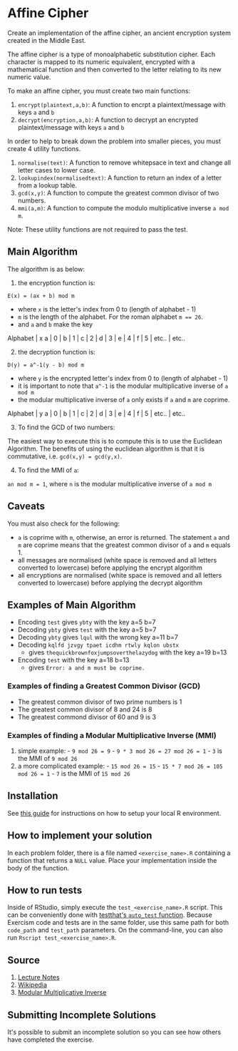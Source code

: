 # Affine Cipher 

Create an implementation of the affine cipher,
an ancient encryption system created in the Middle East.
 
The affine cipher is a type of monoalphabetic substitution cipher.
Each character is mapped to its numeric equivalent, encrypted with
a mathematical function and then converted to the letter relating to
its new numeric value. 

To make an affine cipher, you must create two main functions:

1. `encrypt(plaintext,a,b)`: A function to encrpt a plaintext/message with keys `a` and `b`
2. `decrypt(encryption,a,b)`: A function to decrypt an encrypted plaintext/message with keys `a` and `b`

In order to help to break down the problem into smaller pieces, you must create 4 utility functions. 

1. `normalise(text)`: A function to remove whitepsace in text and change all letter cases to lower case.
2. `lookupindex(normalisedtext)`: A function to return an index of a letter from a lookup table. 
3. `gcd(x,y)`: A function to compute the greatest common divisor of two numbers. 
4. `mmi(a,m)`: A function to compute the modulo multiplicative inverse `a mod m`.

Note: These utility functions are not required to pass the test. 

## Main Algorithm 

The algorithm is as below:
 
1. the encryption function is:
 
  `E(x) = (ax + b) mod m`
  *  where `x` is the letter's index from 0 to (length of alphabet - 1)
  *  `m` is the length of the alphabet. For the roman alphabet `m == 26`.
  *  and `a` and `b` make the key
  
  Alphabet | x
a | 0 |
b | 1 |
c | 2 | 
d | 3 |
e | 4 |
f | 5 |
etc.. | etc..
  
2. the decryption function is:
 
  `D(y) = a^-1(y - b) mod m`
  *  where `y` is the encrypted letter's index from 0 to (length of alphabet - 1)
  *  it is important to note that `a^-1` is the modular multiplicative inverse
     of `a mod m`
  *  the modular multiplicative inverse of `a` only exists if `a` and `m` are
     coprime.
     
  Alphabet | y
a | 0 |
b | 1 |
c | 2 | 
d | 3 |
e | 4 |
f | 5 |
etc.. | etc..

3. To find the GCD of two numbers: 

The easiest way to execute this is to compute this is to use the Euclidean Algorithm. The benefits of using the euclidean algorithm is that it is commutative, i.e. `gcd(x,y) = gcd(y,x)`.

4. To find the MMI of `a`:

`an mod m = 1`, where `n` is the modular multiplicative inverse of `a mod m`
  
## Caveats

You must also check for the following:
* `a` is coprime with `m`, otherwise, an error is returned. The statement `a` and `m` are coprime means that the greatest common divisor of `a` and `m` equals 1.
* all messages are normalised (white space is removed and all letters converted to lowercase) before applying the encrypt algorithm
* all encryptions are normalised (white space is removed and all letters converted to lowercase) before applying the decrypt algorithm

## Examples of Main Algorithm

 * Encoding `test` gives `ybty` with the key a=5 b=7
 * Decoding `ybty` gives `test` with the key a=5 b=7
 * Decoding `ybty` gives `lqul` with the wrong key a=11 b=7
 * Decoding `kqlfd jzvgy tpaet icdhm rtwly kqlon ubstx`
   - gives `thequickbrownfoxjumpsoverthelazydog` with the key a=19 b=13
 * Encoding `test` with the key a=18 b=13
   - gives `Error: a and m must be coprime.`
   
### Examples of finding a Greatest Common Divisor (GCD)

 * The greatest common divisor of two prime numbers is 1
 * The greatest common divisor of 8 and 24 is 8
 * The greatest commond divisor of 60 and 9 is 3
   
### Examples of finding a Modular Multiplicative Inverse (MMI)

  1. simple example:
    - `9 mod 26 = 9`
    - `9 * 3 mod 26 = 27 mod 26 = 1`
    - `3` is the MMI of `9 mod 26`
  2. a more complicated example:
    - `15 mod 26 = 15`
    - `15 * 7 mod 26 = 105 mod 26 = 1`
    - `7` is the MMI of `15 mod 26`


## Installation
See [this guide](https://exercism.io/tracks/r/installation) for instructions on how to setup your local R environment.

## How to implement your solution
In each problem folder, there is a file named `<exercise_name>.R` containing a function that returns a `NULL` value. Place your implementation inside the body of the function.

## How to run tests

Inside of RStudio, simply execute the `test_<exercise_name>.R` script. This can be conveniently done with [testthat's `auto_test` function](https://www.rdocumentation.org/packages/testthat/topics/auto_test). Because Exercism code and tests are in the same folder, use this same path for both `code_path` and `test_path` parameters. On the command-line, you can also run `Rscript test_<exercise_name>.R`.


## Source

1. [Lecture Notes](http://pi.math.cornell.edu/~kozdron/Teaching/Cornell/135Summer06/Handouts/affine.pdf)
2. [Wikipedia](https://en.wikipedia.org/wiki/Modular_multiplicative_inverse) 
3. [Modular Multiplicative Inverse](https://en.wikipedia.org/wiki/Modular_multiplicative_inverse)

## Submitting Incomplete Solutions
It's possible to submit an incomplete solution so you can see how others have completed the exercise.
